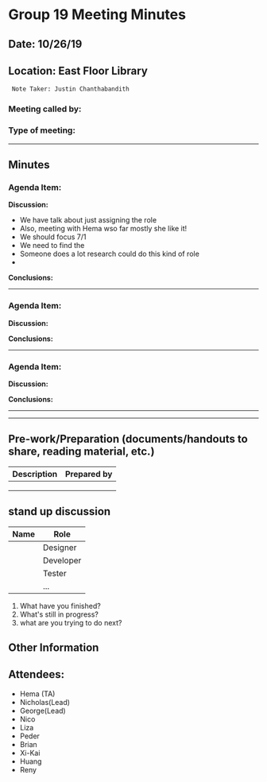# Group 19 Meeting Minutes #
## Date: 10/26/19 ##
## Location: East Floor Library ##
     Note Taker: Justin Chanthabandith

### **Meeting called by:** ###

### **Type of meeting:**  ###
--------------------------------------

## Minutes ##

### Agenda Item: ###

**Discussion:**  

- We have talk about just assigning the role
- Also, meeting with Hema wso far mostly she like it!
- We should focus 7/1
- We need to find the 
- Someone does a lot research could do this kind of role
-  

**Conclusions:**

-------

### Agenda Item: ###

**Discussion:**  

**Conclusions:**

-------

### Agenda Item: ###

**Discussion:**  


**Conclusions:**

-------

-----------------------------------
## Pre-work/Preparation (documents/handouts to share, reading material, etc.) ##
|Description|Prepared by|
|-----------|-----------|
|||
|||
|||
## stand up discussion ##
|Name|Role|
|----|----|
||Designer|
||Developer|
||Tester|
||...|

1. What have you finished?
2. What's still in progress?
3. what are you trying to do next?

## Other Information ##


## Attendees: ##

- Hema (TA) 
- Nicholas(Lead) 
- George(Lead) 
- Nico 
- Liza 
- Peder 
- Brian 
- Xi-Kai 
- Huang 
- Reny
